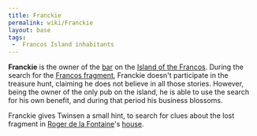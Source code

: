 ```yaml
---
title: Franckie
permalink: wiki/Franckie
layout: base
tags:
 -  Francos Island inhabitants
---
```


**Franckie** is the owner of the [bar](Franckie's "wikilink") on the
[Island of the Francos](Island_of_the_Francos "wikilink"). During the
search for the [Francos fragment](Francos_fragment "wikilink"), Franckie
doesn't participate in the treasure hunt, claiming he does not believe
in all those stories. However, being the owner of the only pub on the
island, he is able to use the search for his own benefit, and during
that period his business blossoms.

Franckie gives Twinsen a small hint, to search for clues about the lost
fragment in [Roger de la Fontaine](Roger_de_la_Fontaine "wikilink")'s
[house](Roger_de_la_Fontaine's_house "wikilink").
